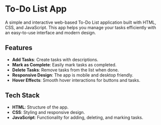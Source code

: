 # To-Do List App

A simple and interactive web-based To-Do List application built with HTML, CSS, and JavaScript. This app helps you manage your tasks efficiently with an easy-to-use interface and modern design.

## Features

- **Add Tasks**: Create tasks with descriptions.
- **Mark as Complete**: Easily mark tasks as completed.
- **Delete Tasks**: Remove tasks from the list when done.
- **Responsive Design**: The app is mobile and desktop friendly.
- **Hover Effects**: Smooth hover interactions for buttons and tasks.

## Tech Stack

- **HTML**: Structure of the app.
- **CSS**: Styling and responsive design.
- **JavaScript**: Functionality for adding, deleting, and marking tasks.
